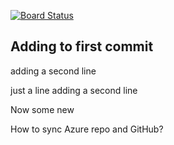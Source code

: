 [![Board Status](https://dev.azure.com/ZeroDay247/dd060f62-8002-4262-bcb8-2357182d4ae3/513d2b7a-3954-422d-b444-a3e9f1a63d7f/_apis/work/boardbadge/534de579-acfc-4731-ac39-d891de7ba550)](https://dev.azure.com/ZeroDay247/dd060f62-8002-4262-bcb8-2357182d4ae3/_boards/board/t/513d2b7a-3954-422d-b444-a3e9f1a63d7f/Microsoft.RequirementCategory)
## Adding to first commit

adding a second line

just a line adding a second line

Now some new

How to sync Azure repo and GitHub?